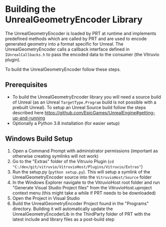# Building the UnrealGeometryEncoder Library

The UnrealGeometryEncoder is loaded by PRT at runtime and implements predefined methods which are called by PRT and are used to encode generated geometry into a format specific for Unreal. The UnrealGeometryEncoder calls a callback interface defined in `IUnrealCallbacks.h` to pass the encoded data to the consumer (the Vitruvio plugin).

To build the UnrealGeometryEncoder follow these steps.

## Prerequisites
- To build the UnrealGeometryEncoder library you will need a source build of Unreal (as an Unreal `TargetType.Program` build is not possible with a prebuilt Unreal). To setup an Unreal Source build follow the steps described here https://github.com/EpicGames/UnrealEngine#getting-up-and-running
- Optionally a Python 3.8 installation (for easier setup)

## Windows Build Setup
1. Open a Command Prompt with administrator permissions (important as otherwise creating symlinks will not work)
2. Go to the "Extras" folder of the Vitruvio Plugin (`cd "C:/dev/git/vitruvio/VitruvioHost/Plugins/Vitruvio/Extras"`)
3. Run the setup.py (`python setup.py`). This will setup a symlink of the UnrealGeometryEncoder source into the `VitruvioHost/Source` folder
4. In the Windows Explorer navigate to the VitruvioHost root folder and run "Generate Visual Studio Project files" from the VitruvioHost.uproject context menu (this might take a while if PRT needs to be downloaded)
5. Open the Project in Visual Studio
6. Build the UnrealGeometryEncoder Project found in the "Programs" directory. Building it will automatically update the UnrealGeometryEncoderLib in the ThirdParty folder of PRT with the latest include and library files as a post-build step
